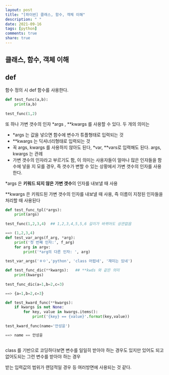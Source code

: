 ```yaml
---
layout: post
title: "[파이썬] 클래스, 함수, 객체 이해"
description: " "
date: 2021-09-16
tags: [python]
comments: true
share: true
---
```


## 클래스, 함수, 객체 이해

## def

함수 정의 시 def 함수를 사용한다.

```python
def test_func(a,b):
    print(a,b)
    
test_func(1,2)

```

또 하나 가변 갯수의 인자 *args , **kwargs 를 사용할 수 있다. 두 개의 의미는

- *args 는 값을 넣으면 함수에 변수가 튜플형태로 입력되는 것
- **kwargs 는 딕셔너리형태로 입력되는 것
- 꼭 args, kwargs 를 사용하지 않아도 된다, *var, **vars로 입력해도 된다. args, kwargs 는 관례
- 가변 갯수의 인자라고 부르기도 함, 이 의미는 사용자들이 얼마나 많은 인자들을 함수에 넣을 지 모를 경우, 즉 갯수가 변할 수 있는 상황에서 가변 갯수의 인자를 사용한다.

*args 은  **키워드 되지 않은 가변 갯수**의 인자를 내보낼 때 사용

**kwargs  은 키워드된 가변 갯수의 인자를 내보낼 때 사용, 즉 이름이 지정된 인자들을 처리할 때 사용된다 

```python
def test_func_tpl(*args):
	print(args)
    
test_func(1,2,3,4)  ## 1,2,3,4,5,5,6 길이가 바뀌어도 상관없음

==> (1,2,3,4)
def test_var_args(f_arg, *arg):
    print('첫 번쨰 인자:', f_arg)
    for arg in argv:
        print('*arg의 다른 인자: ', arg)
        
test_var_args('ㅎㅇ','python', 'class 어렵네', '재미는 있네')

def test_func_dic(**kwargs):   ## **kwds 와 같은 의미
    print(kwargs)
    
test_func_dic(a=1,b=2,c=3)

==> {a=1,b=2,c=3}

def test_kward_func(**kwargs):
    if kwargs is not None:
        for key, value in kwargs.items():
            print('{key} == {value}'.format(key,value))
            
test_kward_func(name='안성윤')

==> name == 안성윤
            
```

class 를 기반으로 코딩하다보면 변수를 일일히 받아야 하는 경우도 있지만 있어도 되고 없어도되는 그런 변수를 받아야 하는 경우

받는 입력값의 범위가 랜덤적일 경우 등 여러방면에 사용되는 것 같다.






